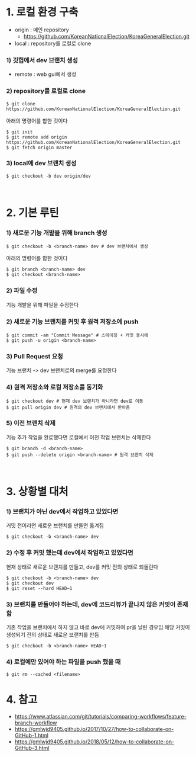 # 1. 로컬 환경 구축

- origin : 메인 repository
  - https://github.com/KoreanNationalElection/KoreaGeneralElection.git
- local : repository를 로컬로 clone

### 1) 깃헙에서 dev 브랜치 생성
- remote : web gui에서 생성

### 2) repository를 로컬로 clone
```console
$ git clone https://github.com/KoreanNationalElection/KoreaGeneralElection.git
```
아래의 명령어를 합한 것이다
```console
$ git init
$ git remote add origin https://github.com/KoreanNationalElection/KoreaGeneralElection.git
$ git fetch origin master
```

### 3) local에 dev 브랜치 생성
```console
$ git checkout -b dev origin/dev
```

<br>

# 2. 기본 루틴

### 1) 새로운 기능 개발을 위해 branch 생성
```console
$ git checkout -b <branch-name> dev # dev 브랜치에서 생성
```
아래의 명령어를 합한 것이다
```console
$ git branch <branch-name> dev
$ git checkout <branch-name>
```

### 2) 파일 수정
기능 개발을 위해 파일을 수정한다

### 2) 새로운 기능 브랜치를 커밋 후 원격 저장소에 push
```console
$ git commit -am "Commit Message" # 스테이징 + 커밋 동시에
$ git push -u origin <branch-name>
```

### 3) Pull Request 요청
기능 브랜치 -> dev 브랜치로의 merge를 요청한다

### 4) 원격 저장소와 로컬 저장소를 동기화
```console
$ git checkout dev # 현재 dev 브랜치가 아니라면 dev로 이동
$ git pull origin dev # 원격의 dev 브랜치에서 받아옴
```

### 5) 이전 브랜치 삭제
기능 추가 작업을 완료했다면 로컬에서 이전 작업 브랜치는 삭제한다
```console
$ git branch -d <branch-name>
$ git push --delete origin <branch-name> # 원격 브랜치 삭제
```

<br>

# 3. 상황별 대처
### 1) 브랜치가 아닌 dev에서 작업하고 있었다면
커밋 전이라면 새로운 브랜치를 만들면 옮겨짐
```console
$ git checkout -b <branch-name> dev
```

### 2) 수정 후 커밋 했는데 dev에서 작업하고 있었다면
현재 상태로 새로운 브랜치를 만들고, dev를 커밋 전의 상태로 되돌린다
```console
$ git checkout -b <branch-name> dev
$ git checkout dev
$ git reset --hard HEAD~1 
```

### 3) 브랜치를 만들어야 하는데, dev에 코드리뷰가 끝나지 않은 커밋이 존재함
기존 작업을 브랜치에서 하지 않고 바로 dev에 커밋하여 pr을 날린 경우임
해당 커밋이 생성되기 전의 상태로 새로운 브랜치를 만듬
```console
$ git checkout -b <branch-name> HEAD~1
```

### 4) 로컬에만 있어야 하는 파일을 push 했을 때
```console
$ git rm --cached <filename>
```

# 4. 참고
- https://www.atlassian.com/git/tutorials/comparing-workflows/feature-branch-workflow
- https://gmlwjd9405.github.io/2017/10/27/how-to-collaborate-on-GitHub-1.html
- https://gmlwjd9405.github.io/2018/05/12/how-to-collaborate-on-GitHub-3.html